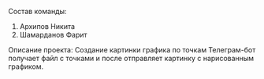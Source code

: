 Состав команды:
  1. Архипов Никита
  2. Шамарданов Фарит

Описание проекта:
Создание картинки графика по точкам
Телеграм-бот получает файл с точками и после отправляет картинку с нарисованным графиком.
